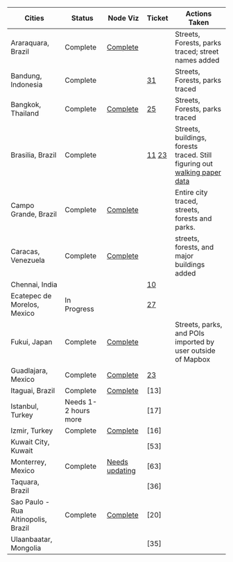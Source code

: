 **Cities** | **Status** | **Node Viz** | **Ticket** | **Actions Taken**
--- | --- | --- | --- | --- 
Araraquara, Brazil | Complete | [Complete](http://dl.dropbox.com/u/56438767/osm-tracing/visualizations/araraquara-final.png) | | Streets, Forests, parks traced; street names added |
Bandung, Indonesia | Complete | | [31] | Streets, Forests, parks traced
Bangkok, Thailand | Complete | [Complete](http://dl.dropbox.com/u/56438767/osm-tracing/visualizations/bangkok-2-final.png) | [25] | Streets, Forests, parks traced
Brasilia, Brazil | Complete | | [11] [23] | Streets, buildings, forests traced. Still figuring out [walking paper data] | 
Campo Grande, Brazil | Complete | [Complete](http://dl.dropbox.com/u/56438767/osm-tracing/visualizations/campo-grande-final.png) | | Entire city traced, streets, forests and parks.
Caracas, Venezuela | Complete | [Complete](http://dl.dropbox.com/u/56438767/osm-tracing/visualizations/caracas-final.png) | | streets, forests, and major buildings added
Chennai, India | | | [10] |
Ecatepec de Morelos, Mexico | In Progress | | [27]
Fukui, Japan | Complete | [Complete](http://dl.dropbox.com/u/56438767/osm-tracing/visualizations/fukui.png) | | Streets, parks, and POIs imported by user outside of Mapbox
Guadlajara, Mexico | Complete | [Complete](http://dl.dropbox.com/u/56438767/osm-tracing/visualizations/guad-final.png) | [23]
Itaguai, Brazil | Complete | [Complete](http://dl.dropbox.com/u/56438767/osm-tracing/visualizations/itaguai-final.png) | [13]
Istanbul, Turkey | Needs 1-2 hours more | | [17]
Izmir, Turkey | Complete | [Complete](http://dl.dropbox.com/u/56438767/osm-tracing/visualizations/izmir-final.png) | [16]
Kuwait City, Kuwait | | | [53]
Monterrey, Mexico | Complete | [Needs updating](http://dl.dropbox.com/u/56438767/osm-tracing/visualizations/monterrey.png) | [63]
Taquara, Brazil | | | [36]
Sao Paulo - Rua Altinopolis, Brazil | Complete | [Complete](http://dl.dropbox.com/u/56438767/osm-tracing/visualizations/sao-paulo-final.png) | [20]
Ulaanbaatar, Mongolia | | | [35]

[10]:https://github.com/mapbox/mapping/issues/10
[11]:https://github.com/mapbox/mapping/issues/11
[23]:https://github.com/mapbox/mapping/issues/23
[25]:https://github.com/mapbox/mapping/issues/25
[27]:https://github.com/mapbox/mapping/issues/27
[31]:https://github.com/mapbox/mapping/issues/31
[walking paper data]:https://github.com/mapbox/mapping/issues/38